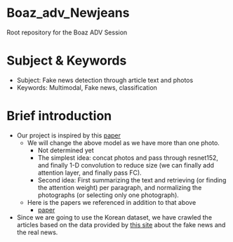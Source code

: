 # Boaz_adv_Newjeans
Root repository for the Boaz ADV Session

# Subject & Keywords
* Subject: Fake news detection through article text and photos
* Keywords: Multimodal, Fake news, classification

# Brief introduction
* Our project is inspired by this [paper](https://github.com/faiazrahman/Multimodal-Fake-News-Detection)
  * We will change the above model as we have more than one photo.
    * Not determined yet
    * The simplest idea: concat photos and pass through resnet152, and finally 1-D convolution to reduce size (we can finally add attention layer, and finally pass FC).
    * Second idea: First summarizing the text and retrieving (or finding the attention weight) per paragraph, and normalizing the photographs (or selecting only one photograph).
  * Here is the papers we referenced in addition to that above
    * [paper](https://scienceon.kisti.re.kr/commons/util/originalView.do?cn=CFKO201826259815374&oCn=NPAP12689273&dbt=CFKO&journal=NPRO00377585)
* Since we are going to use the Korean dataset, we have crawled the articles based on the data provided by [this site](https://factcheck.snu.ac.kr/) about the fake news and the real news.
